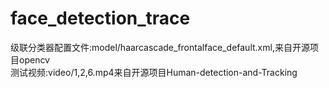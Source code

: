 # face_detection_trace

级联分类器配置文件:model/haarcascade_frontalface_default.xml,来自开源项目opencv  
测试视频:video/1,2,6.mp4来自开源项目Human-detection-and-Tracking  
